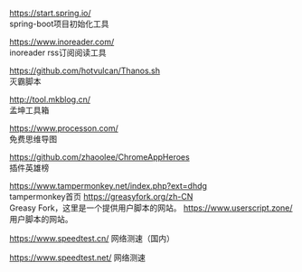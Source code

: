 
<https://start.spring.io/>  
spring-boot项目初始化工具

<https://www.inoreader.com/>  
inoreader rss订阅阅读工具

<https://github.com/hotvulcan/Thanos.sh>  
灭霸脚本

<http://tool.mkblog.cn/>  
孟坤工具箱

<https://www.processon.com/>  
免费思维导图

<https://github.com/zhaoolee/ChromeAppHeroes>  
插件英雄榜

<https://www.tampermonkey.net/index.php?ext=dhdg>  
tampermonkey首页
<https://greasyfork.org/zh-CN>  
Greasy Fork，这里是一个提供用户脚本的网站。
<https://www.userscript.zone/>  
用户脚本的网站。


<https://www.speedtest.cn/>
网络测速（国内）

<https://www.speedtest.net/>
网络测速

